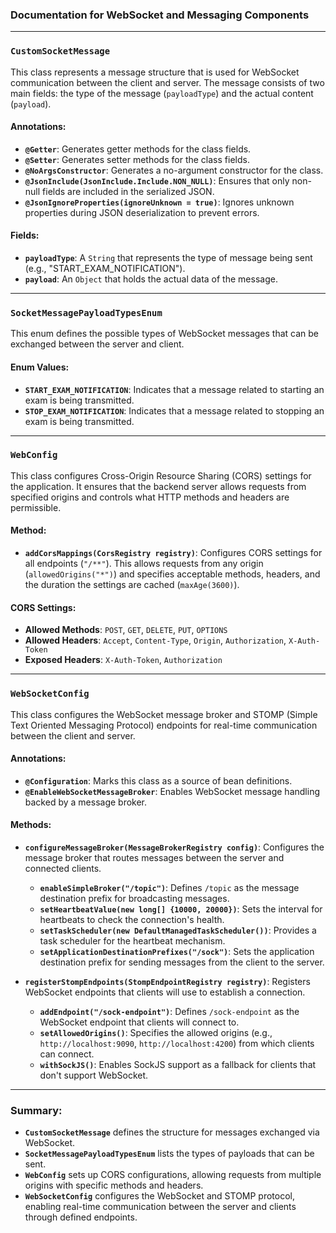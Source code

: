 ### Documentation for WebSocket and Messaging Components

---

### **`CustomSocketMessage`**

This class represents a message structure that is used for WebSocket communication between the client and server. The message consists of two main fields: the type of the message (`payloadType`) and the actual content (`payload`).

#### Annotations:
- **`@Getter`**: Generates getter methods for the class fields.
- **`@Setter`**: Generates setter methods for the class fields.
- **`@NoArgsConstructor`**: Generates a no-argument constructor for the class.
- **`@JsonInclude(JsonInclude.Include.NON_NULL)`**: Ensures that only non-null fields are included in the serialized JSON.
- **`@JsonIgnoreProperties(ignoreUnknown = true)`**: Ignores unknown properties during JSON deserialization to prevent errors.

#### Fields:
- **`payloadType`**: A `String` that represents the type of message being sent (e.g., "START_EXAM_NOTIFICATION").
- **`payload`**: An `Object` that holds the actual data of the message.

---

### **`SocketMessagePayloadTypesEnum`**

This enum defines the possible types of WebSocket messages that can be exchanged between the server and client.

#### Enum Values:
- **`START_EXAM_NOTIFICATION`**: Indicates that a message related to starting an exam is being transmitted.
- **`STOP_EXAM_NOTIFICATION`**: Indicates that a message related to stopping an exam is being transmitted.

---

### **`WebConfig`**

This class configures Cross-Origin Resource Sharing (CORS) settings for the application. It ensures that the backend server allows requests from specified origins and controls what HTTP methods and headers are permissible.

#### Method:
- **`addCorsMappings(CorsRegistry registry)`**: Configures CORS settings for all endpoints (`"/**"`). This allows requests from any origin (`allowedOrigins("*")`) and specifies acceptable methods, headers, and the duration the settings are cached (`maxAge(3600)`).

#### CORS Settings:
- **Allowed Methods**: `POST`, `GET`, `DELETE`, `PUT`, `OPTIONS`
- **Allowed Headers**: `Accept`, `Content-Type`, `Origin`, `Authorization`, `X-Auth-Token`
- **Exposed Headers**: `X-Auth-Token`, `Authorization`

---

### **`WebSocketConfig`**

This class configures the WebSocket message broker and STOMP (Simple Text Oriented Messaging Protocol) endpoints for real-time communication between the client and server.

#### Annotations:
- **`@Configuration`**: Marks this class as a source of bean definitions.
- **`@EnableWebSocketMessageBroker`**: Enables WebSocket message handling backed by a message broker.

#### Methods:
- **`configureMessageBroker(MessageBrokerRegistry config)`**: Configures the message broker that routes messages between the server and connected clients.
    - **`enableSimpleBroker("/topic")`**: Defines `/topic` as the message destination prefix for broadcasting messages.
    - **`setHeartbeatValue(new long[] {10000, 20000})`**: Sets the interval for heartbeats to check the connection's health.
    - **`setTaskScheduler(new DefaultManagedTaskScheduler())`**: Provides a task scheduler for the heartbeat mechanism.
    - **`setApplicationDestinationPrefixes("/sock")`**: Sets the application destination prefix for sending messages from the client to the server.

- **`registerStompEndpoints(StompEndpointRegistry registry)`**: Registers WebSocket endpoints that clients will use to establish a connection.
    - **`addEndpoint("/sock-endpoint")`**: Defines `/sock-endpoint` as the WebSocket endpoint that clients will connect to.
    - **`setAllowedOrigins()`**: Specifies the allowed origins (e.g., `http://localhost:9090`, `http://localhost:4200`) from which clients can connect.
    - **`withSockJS()`**: Enables SockJS support as a fallback for clients that don't support WebSocket.

---

### Summary:

- **`CustomSocketMessage`** defines the structure for messages exchanged via WebSocket.
- **`SocketMessagePayloadTypesEnum`** lists the types of payloads that can be sent.
- **`WebConfig`** sets up CORS configurations, allowing requests from multiple origins with specific methods and headers.
- **`WebSocketConfig`** configures the WebSocket and STOMP protocol, enabling real-time communication between the server and clients through defined endpoints.
